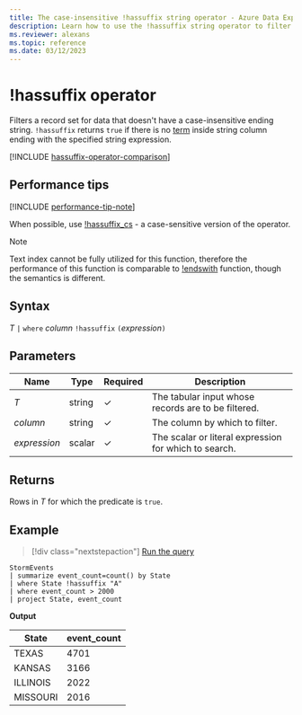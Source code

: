 ```yaml
---
title: The case-insensitive !hassuffix string operator - Azure Data Explorer
description: Learn how to use the !hassuffix string operator to filter records for data that doesn't have a case-insensitive suffix.
ms.reviewer: alexans
ms.topic: reference
ms.date: 03/12/2023
---
```

# !hassuffix operator

Filters a record set for data that doesn't have a case-insensitive ending string. `!hassuffix` returns `true` if there is no [term](datatypes-string-operators.md#what-is-a-term) inside string column ending with the specified string expression.

[!INCLUDE [hassuffix-operator-comparison](../../includes/hassuffix-operator-comparison.md)]

## Performance tips

[!INCLUDE [performance-tip-note](../../includes/performance-tip-note.md)]

When possible, use [!hassuffix_cs](not-hassuffix-cs-operator.md) - a case-sensitive version of the operator.

> [!NOTE]
> Text index cannot be fully utilized for this function, therefore the performance of this function is comparable to [!endswith](not-endswith-operator.md) function, though the semantics is different.

## Syntax

*T* `|` `where` *column* `!hassuffix` `(`*expression*`)`

## Parameters

| Name | Type | Required | Description |
|--|--|--|--|
| *T* | string | &check;| The tabular input whose records are to be filtered.|
| *column* | string | &check;| The column by which to filter.|
| *expression* | scalar | &check;| The scalar or literal expression for which to search.|

## Returns

Rows in *T* for which the predicate is `true`.

## Example

> [!div class="nextstepaction"]
> <a href="https://dataexplorer.azure.com/clusters/help/databases/Samples?query=H4sIAAAAAAAAAwsuyS/KdS1LzSsp5qpRKC7NzU0syqxKVUgFCcUn55fmldiCSQ1NhaRKheCSxJJUoMLyjNSiVAhPQTEjsbi4NC0ts0JByVEJLolkgoKdgpGBgQFQqqAoPys1uQSiUwdZDQCFtu1diQAAAA==" target="_blank">Run the query</a>

```kusto
StormEvents
| summarize event_count=count() by State
| where State !hassuffix "A"
| where event_count > 2000
| project State, event_count
```

**Output**

|State|event_count|
|-----|-----------|
|TEXAS|4701|
|KANSAS|3166|
|ILLINOIS|2022|
|MISSOURI|2016|
